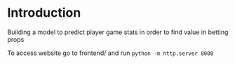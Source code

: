 # Introduction
Building a model to predict player game stats in order to find value in betting props

To access website go to frontend/ and run ```python -m http.server 8000```

